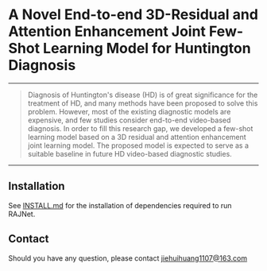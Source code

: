 # A Novel End-to-end 3D-Residual and Attention Enhancement Joint Few-Shot Learning Model for Huntington Diagnosis 

<hr />

> Diagnosis of Huntington's disease (HD) is of great significance for the treatment of HD, and many methods have been 
proposed to solve this problem. However, most of the existing diagnostic models are expensive, and few studies consider end-to-end video-based diagnosis. In order to fill this research gap, we developed a few-shot learning model based on a 3D residual and attention enhancement joint learning model. The proposed model is expected to serve as a suitable baseline in future HD video-based diagnostic studies. 
***


## Installation

See [INSTALL.md](INSTALL.md) for the installation of dependencies required to run RAJNet.


## Contact

Should you have any question, please contact jiehuihuang1107@163.com

